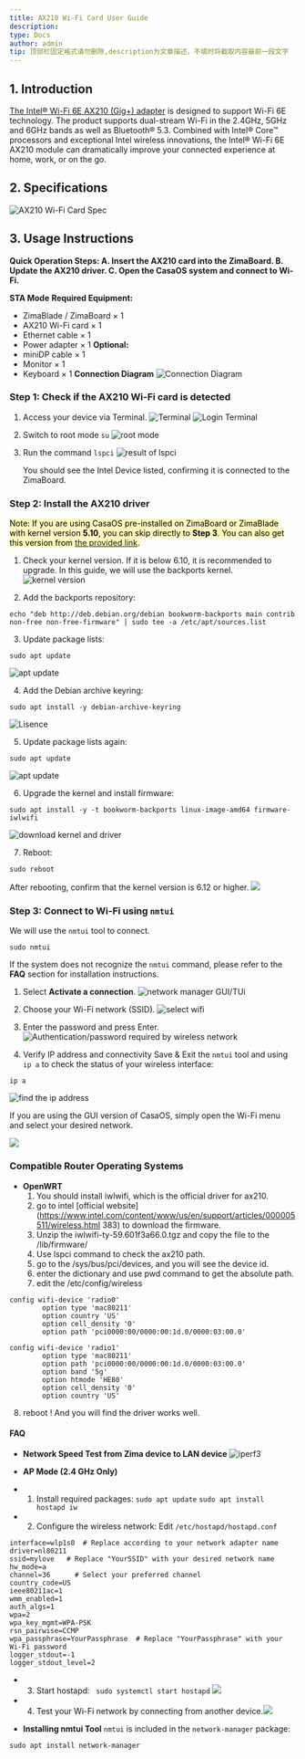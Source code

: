 ```yaml
---
title: AX210 Wi-Fi Card User Guide
description: 
type: Docs
author: admin
tip: 顶部栏固定格式请勿删除,description为文章描述，不填时将截取内容最前一段文字
---
```

## 1. Introduction
[The Intel® Wi-Fi 6E AX210 (Gig+) adapter](https://shop.zimaspace.com/products/intel-ax210-wifi-6e-pcie-card-zimaboard) is designed to support Wi-Fi 6E technology. The product supports dual-stream Wi-Fi in the 2.4GHz, 5GHz and 6GHz bands as well as Bluetooth® 5.3. Combined with Intel® Core™ processors and exceptional Intel wireless innovations, the Intel® Wi-Fi 6E AX210 module can dramatically improve your connected experience at home, work, or on the go.

## 2. Specifications
![AX210 Wi-Fi Card Spec](https://manage.icewhale.io/api/static/docs/1755248064574_copyImage.png)

## 3. Usage Instructions
**Quick Operation Steps:
A. Insert the AX210 card into the ZimaBoard.
B. Update the AX210 driver.
C. Open the CasaOS system and connect to Wi-Fi.**

**STA Mode**
**Required Equipment:**
- ZimaBlade / ZimaBoard × 1
- AX210 Wi-Fi card × 1
- Ethernet cable × 1
- Power adapter × 1
**Optional:**
- miniDP cable × 1
- Monitor × 1
- Keyboard × 1
**Connection Diagram**
![Connection Diagram](https://manage.icewhale.io/api/static/docs/1755248150818_image.png)
### Step 1: Check if the AX210 Wi-Fi card is detected
1. Access your device via Terminal.
![Terminal](https://manage.icewhale.io/api/static/docs/1755248310999_copyImage.png)
![Login Terminal](https://manage.icewhale.io/api/static/docs/1755248335646_image.png)

2. Switch to root mode `su`
![root mode](https://manage.icewhale.io/api/static/docs/1755248357144_image.png)

3. Run the command `lspci`
![result of lspci](https://manage.icewhale.io/api/static/docs/1755248383004_image.png)

   You should see the Intel Device listed, confirming it is connected to the ZimaBoard.

### Step 2: Install the AX210 driver
<mark style="background-color: #fff9bd">Note:
 If you are using CasaOS pre-installed on ZimaBoard or ZimaBlade with kernel version **5.10**, you can skip directly to **Step 3**.
 You can also get this version from [the provided link](https://www.zimaspace.com/docs/zimaboard/Restore-factory-settings).</mark>
1. Check your kernel version. If it is below 6.10, it is recommended to upgrade. In this guide, we will use the backports kernel.
![kernel version](https://manage.icewhale.io/api/static/docs/1755248568547_image.png)

2. Add the backports repository:
```language
echo "deb http://deb.debian.org/debian bookworm-backports main contrib non-free non-free-firmware" | sudo tee -a /etc/apt/sources.list
```


3. Update package lists:
```language
sudo apt update
```
![apt update](https://manage.icewhale.io/api/static/docs/1755249083029_image.png)

4. Add the Debian archive keyring:
```language
sudo apt install -y debian-archive-keyring
```
![Lisence](https://manage.icewhale.io/api/static/docs/1755249117075_image.png)

5. Update package lists again:
```language
sudo apt update
```
![apt update](https://manage.icewhale.io/api/static/docs/1755249154038_image.png)

6. Upgrade the kernel and install firmware:
```language
sudo apt install -y -t bookworm-backports linux-image-amd64 firmware-iwlwifi
```
![download kernel and driver](https://manage.icewhale.io/api/static/docs/1755249240618_image.png)

7. Reboot:
```language
sudo reboot
```
After rebooting, confirm that the kernel version is 6.12 or higher.
![](https://manage.icewhale.io/api/static/docs/1755249301302_image.png)

### Step 3: Connect to Wi-Fi using `nmtui`
We will use the `nmtui` tool to connect.
```language
sudo nmtui
```

If the system does not recognize the `nmtui` command, please refer to the **FAQ** section for installation instructions.

1. Select **Activate a connection**.
![network manager GUI/TUi](https://manage.icewhale.io/api/static/docs/1755249412290_image.png)

2. Choose your Wi-Fi network (SSID).
![select wifi](https://manage.icewhale.io/api/static/docs/1755249456648_image.png)

3. Enter the password and press Enter.
![Authentication/password required by wireless network](https://manage.icewhale.io/api/static/docs/1755249476230_image.png)

4. Verify IP address and connectivity
Save & Exit the `nmtui` tool and using `ip a` to check the status of your wireless interface:

```language
ip a
```
![find the ip address](https://manage.icewhale.io/api/static/docs/1755249580916_image.png)

  If you are using the GUI version of CasaOS, simply open the Wi-Fi menu and select your desired network.

![](https://manage.icewhale.io/api/static/docs/1755249604651_image.png)

### Compatible Router Operating Systems
- **OpenWRT**
  1. You should install iwlwifi, which is the official driver for ax210.
  2. go to intel [official website](https://www.intel.com/content/www/us/en/support/articles/000005511/wireless.html 383) to download the firmware.
  3. Unzip the iwlwifi-ty-59.601f3a66.0.tgz and copy the file to the /lib/firmware/
  4. Use lspci command to check the ax210 path.
  5. go to the /sys/bus/pci/devices, and you will see the device id.
  6. enter the dictionary and use pwd command to get the absolute path.
  7. edit the /etc/config/wireless
```language
config wifi-device 'radio0'
        option type 'mac80211'
        option country 'US'
        option cell_density '0'
        option path 'pci0000:00/0000:00:1d.0/0000:03:00.0'

config wifi-device 'radio1'
        option type 'mac80211'
        option path 'pci0000:00/0000:00:1d.0/0000:03:00.0'
        option band '5g'
        option htmode 'HE80'
        option cell_density '0'
        option country 'US'
```
  8. reboot ! And you will find the driver works well.

#### FAQ
- **Network Speed Test from Zima device to LAN device**
![iperf3](https://manage.icewhale.io/api/static/docs/1755249878561_image.png)


- **AP Mode (2.4 GHz Only)**

- 1. Install required packages:
     `sudo apt update`
     `sudo apt install hostapd iw`
- 2.  Configure the wireless network:
     Edit `/etc/hostapd/hostapd.conf`
```language
interface=wlp1s0  # Replace according to your network adapter name
driver=nl80211
ssid=mylove   # Replace "YourSSID" with your desired network name
hw_mode=a
channel=36      # Select your preferred channel
country_code=US
ieee80211ac=1
wmm_enabled=1
auth_algs=1
wpa=2
wpa_key_mgmt=WPA-PSK
rsn_pairwise=CCMP
wpa_passphrase=YourPassphrase  # Replace "YourPassphrase" with your Wi-Fi password
logger_stdout=-1
logger_stdout_level=2
```
- 3.  Start hostapd:
    ` sudo systemctl start hostapd`
![](https://manage.icewhale.io/api/static/docs/1755250711162_image.png)

- 4.  Test your Wi-Fi network by connecting from another device.![](https://manage.icewhale.io/api/static/docs/1755250706664_image.png)

 
- **Installing nmtui Tool**
  `nmtui` is included in the `network-manager` package:
```language
sudo apt install network-manager
```

  
